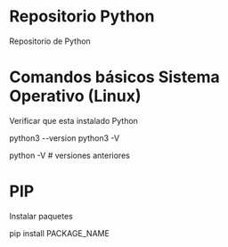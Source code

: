 # Repositorio Python
Repositorio de Python

# Comandos básicos Sistema Operativo (Linux)
Verificar que esta instalado Python

  python3 --version
  python3 -V

  python -V # versiones anteriores

# PIP
Instalar paquetes

pip install PACKAGE_NAME


